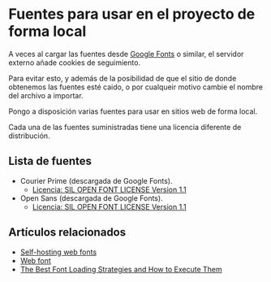 # Fuentes para usar en el proyecto de forma local

A veces al cargar las fuentes desde [Google Fonts](https://fonts.google.com) o similar,
el servidor externo añade cookies de seguimiento.

Para evitar esto, y además de la posibilidad de que el sitio de donde obtenemos las fuentes esté caido,
o por cualqueir motivo cambie el nombre del archivo a importar.

Pongo a disposición varias fuentes para usar en sitios web de forma local.

Cada una de las fuentes suministradas tiene una licencia diferente de distribución.

## Lista de fuentes

- Courier Prime (descargada de Google Fonts).
  - [Licencia: SIL OPEN FONT LICENSE Version 1.1](/Marqitos/localFonts/blob/main/fonts/CourierPrime/OFL.txt)
- Open Sans (descargada de Google Fonts).
  - [Licencia: SIL OPEN FONT LICENSE Version 1.1](https://github.com/Marqitos/localFonts/blob/main/fonts/OpenSans/OFL.txt)

## Artículos relacionados

- [Self-hosting web fonts](https://fonts.google.com/knowledge/using_type/self_hosting_web_fonts)
- [Web font](https://fonts.google.com/knowledge/glossary/web_font)
- [The Best Font Loading Strategies and How to Execute Them](https://css-tricks.com/the-best-font-loading-strategies-and-how-to-execute-them/#loading-fonts-with-self-hosted-fonts)
